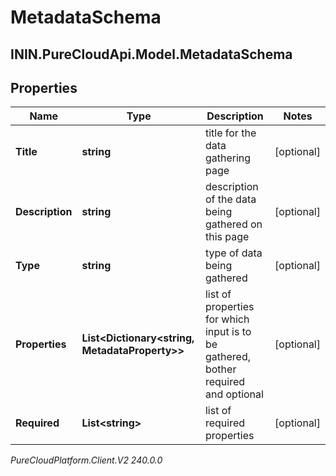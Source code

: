 # MetadataSchema

## ININ.PureCloudApi.Model.MetadataSchema

## Properties

|Name | Type | Description | Notes|
|------------ | ------------- | ------------- | -------------|
| **Title** | **string** | title for the data gathering page | [optional] |
| **Description** | **string** | description of the data being gathered on this page | [optional] |
| **Type** | **string** | type of data being gathered | [optional] |
| **Properties** | **List&lt;Dictionary&lt;string, MetadataProperty&gt;&gt;** | list of properties for which input is to be gathered, bother required and optional | [optional] |
| **Required** | **List&lt;string&gt;** | list of required properties | [optional] |



_PureCloudPlatform.Client.V2 240.0.0_
